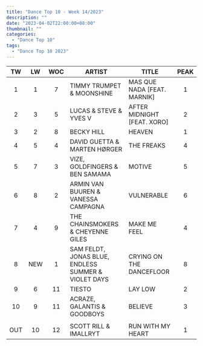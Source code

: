 ```yaml
---
title: "Dance Top 10 - Week 14/2023"
description: ""
date: "2023-04-02T22:00:00+08:00"
thumbnail: ""
categories:
  - "Dance Top 10"
tags:
  - "Dance Top 10 2023"
---
```

<!--more-->
|TW|LW|WOC|ARTIST|TITLE|PEAK|
|:----:|:----:|:----:|----|----|:----:|
|1|1|7|TIMMY TRUMPET & MOONSHINE|MAS QUE NADA [FEAT. MARNIK]|1|
|2|3|5|LUCAS & STEVE & YVES V|AFTER MIDNIGHT [FEAT. XORO]|2|
|3|2|8|BECKY HILL|HEAVEN|1|
|4|5|4|DAVID GUETTA & MARTEN HØRGER|THE FREAKS|4|
|5|7|3|VIZE, GOLDFINGERS & BEN SAMAMA|MOTIVE|5|
|6|8|2|ARMIN VAN BUUREN & VANESSA CAMPAGNA|VULNERABLE|6|
|7|4|9|THE CHAINSMOKERS & CHEYENNE GILES|MAKE ME FEEL|4|
|8|NEW|1|SAM FELDT, JONAS BLUE, ENDLESS SUMMER & VIOLET DAYS|CRYING ON THE DANCEFLOOR|8|
|9|6|11|TIESTO|LAY LOW|2|
|10|9|11|ACRAZE, GALANTIS & GOODBOYS|BELIEVE|3|
| | | | | | |
|OUT|10|12|SCOTT RILL & IMALLRYT|RUN WITH MY HEART|1|